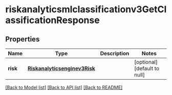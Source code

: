 # riskanalyticsmlclassificationv3GetClassificationResponse

## Properties
Name | Type | Description | Notes
------------ | ------------- | ------------- | -------------
**risk** | [**Riskanalyticsenginev3Risk**](Riskanalyticsenginev3Risk.md) |  | [optional] [default to null]

[[Back to Model list]](../README.md#documentation-for-models) [[Back to API list]](../README.md#documentation-for-api-endpoints) [[Back to README]](../README.md)


